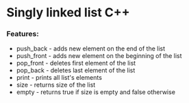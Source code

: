# <h1>Singly linked list C++</h1>

<h3>Features:</h3>
<ul>
<li>push_back - adds new element on the end of the list</li>
<li>push_front - adds new element on the beginning of the list</li>
<li>pop_front - deletes first element of the list</li>
<li>pop_back - deletes last element of the list</li>
<li>print - prints all list's elements</li>
<li>size - returns size of the list</li>
<li>empty - returns true if size is empty and false otherwise</li>
</ul>
